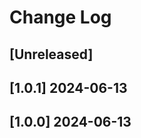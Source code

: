 <!-- markdownlint-disable MD013 MD024 -->

# Change Log

## [Unreleased]
## [1.0.1] 2024-06-13
## [1.0.0] 2024-06-13
